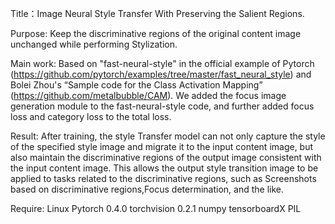 Title：Image Neural Style Transfer With Preserving the Salient Regions.

Purpose: Keep the discriminative regions of the original content image unchanged while performing Stylization.

Main work: Based on "fast-neural-style" in the official example of Pytorch  (https://github.com/pytorch/examples/tree/master/fast_neural_style) and Bolei Zhou's “Sample code for the Class Activation Mapping” (https://github.com/metalbubble/CAM). We added the focus image generation module to the fast-neural-style code, and further added focus loss and category loss to the total loss.

Result: After training, the style Transfer model can not only capture the style of the specified style image and migrate it to the input content image, but also maintain the discriminative regions of the output image consistent with the input content image. This allows the output style transition image to be applied to tasks related to the discriminative regions, such as Screenshots based on discriminative regions,Focus determination, and the like.

Require:
Linux
Pytorch 0.4.0
torchvision 0.2.1
numpy
tensorboardX
PIL
